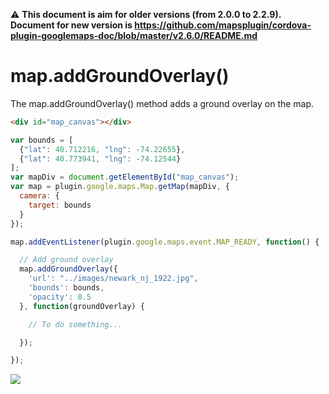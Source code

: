 :warning: **This document is aim for older versions (from 2.0.0 to 2.2.9).
Document for new version is https://github.com/mapsplugin/cordova-plugin-googlemaps-doc/blob/master/v2.6.0/README.md**

# map.addGroundOverlay()

The map.addGroundOverlay() method adds a ground overlay on the map.

```html
<div id="map_canvas"></div>
```

```js
var bounds = [
  {"lat": 40.712216, "lng": -74.22655},
  {"lat": 40.773941, "lng": -74.12544}
];
var mapDiv = document.getElementById("map_canvas");
var map = plugin.google.maps.Map.getMap(mapDiv, {
  camera: {
    target: bounds
  }
});

map.addEventListener(plugin.google.maps.event.MAP_READY, function() {

  // Add ground overlay
  map.addGroundOverlay({
    'url': "../images/newark_nj_1922.jpg",
    'bounds': bounds,
    'opacity': 0.5
  }, function(groundOverlay) {

    // To do something...

  });

});
```

![](image.png)
